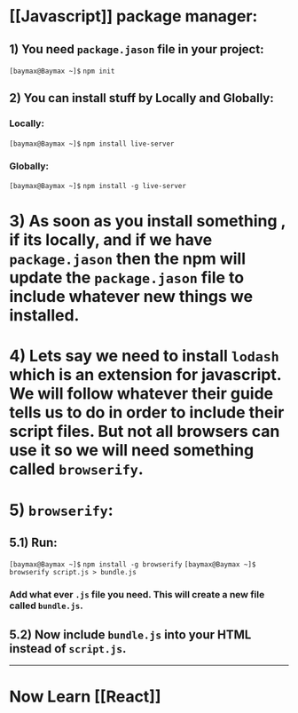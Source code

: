 # [[Javascript]] package manager:
## 1) You need `package.jason` file in your project:
```[baymax@Baymax ~]$``` ```npm init``` 
## 2) You can install stuff by Locally and Globally:
### Locally:
```[baymax@Baymax ~]$``` ```npm install live-server```
### Globally:
```[baymax@Baymax ~]$``` ```npm install -g live-server```
# 3) As soon as you install something , if its locally, and if we have `package.jason` then the npm will update the `package.jason` file to include whatever new things we installed. 
# 4) Lets say we need to install `lodash` which is an extension for javascript. We will follow whatever their guide tells us to do in order to include their script files. But not all browsers can use it so we will need something called `browserify`.
# 5) `browserify`:
## 5.1) Run:
```[baymax@Baymax ~]$``` ```npm install -g browserify```
```[baymax@Baymax ~]$``` ```browserify script.js > bundle.js```
### Add what ever `.js` file you need. This will create a new file called `bundle.js`.
## 5.2) Now include `bundle.js` into your HTML instead of `script.js`.

-------------------------------
# Now Learn [[React]]


